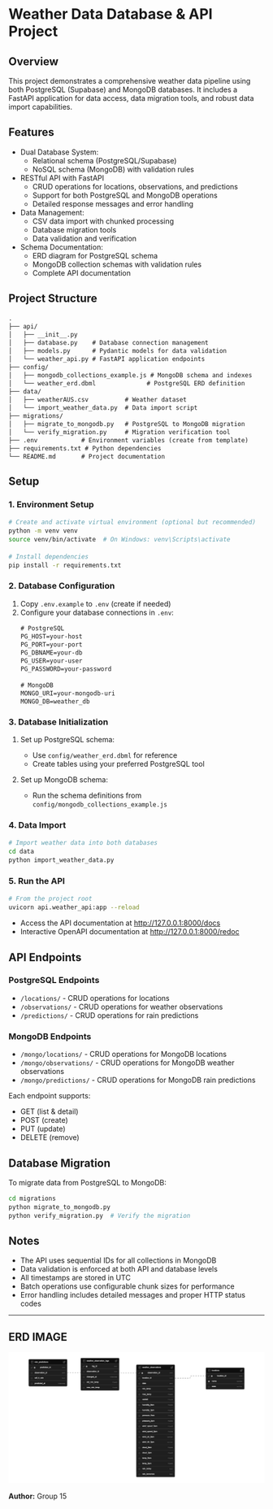 # Weather Data Database & API Project

## Overview
This project demonstrates a comprehensive weather data pipeline using both PostgreSQL (Supabase) and MongoDB databases. It includes a FastAPI application for data access, data migration tools, and robust data import capabilities.

## Features
- Dual Database System:
  - Relational schema (PostgreSQL/Supabase)
  - NoSQL schema (MongoDB) with validation rules
- RESTful API with FastAPI
  - CRUD operations for locations, observations, and predictions
  - Support for both PostgreSQL and MongoDB operations
  - Detailed response messages and error handling
- Data Management:
  - CSV data import with chunked processing
  - Database migration tools
  - Data validation and verification
- Schema Documentation:
  - ERD diagram for PostgreSQL schema
  - MongoDB collection schemas with validation rules
  - Complete API documentation

## Project Structure
```
.
├── api/
│   ├── __init__.py
│   ├── database.py    # Database connection management
│   ├── models.py      # Pydantic models for data validation
│   └── weather_api.py # FastAPI application endpoints
├── config/
│   ├── mongodb_collections_example.js # MongoDB schema and indexes
│   └── weather_erd.dbml              # PostgreSQL ERD definition
├── data/
│   ├── weatherAUS.csv          # Weather dataset
│   └── import_weather_data.py  # Data import script
├── migrations/
│   ├── migrate_to_mongodb.py   # PostgreSQL to MongoDB migration
│   └── verify_migration.py     # Migration verification tool
├── .env            # Environment variables (create from template)
├── requirements.txt # Python dependencies
└── README.md       # Project documentation
```

## Setup

### 1. Environment Setup
```bash
# Create and activate virtual environment (optional but recommended)
python -m venv venv
source venv/bin/activate  # On Windows: venv\Scripts\activate

# Install dependencies
pip install -r requirements.txt
```

### 2. Database Configuration
1. Copy `.env.example` to `.env` (create if needed)
2. Configure your database connections in `.env`:
   ```
   # PostgreSQL
   PG_HOST=your-host
   PG_PORT=your-port
   PG_DBNAME=your-db
   PG_USER=your-user
   PG_PASSWORD=your-password

   # MongoDB
   MONGO_URI=your-mongodb-uri
   MONGO_DB=weather_db
   ```

### 3. Database Initialization
1. Set up PostgreSQL schema:
   - Use `config/weather_erd.dbml` for reference
   - Create tables using your preferred PostgreSQL tool

2. Set up MongoDB schema:
   - Run the schema definitions from `config/mongodb_collections_example.js`

### 4. Data Import
```bash
# Import weather data into both databases
cd data
python import_weather_data.py
```

### 5. Run the API
```bash
# From the project root
uvicorn api.weather_api:app --reload
```
- Access the API documentation at http://127.0.0.1:8000/docs
- Interactive OpenAPI documentation at http://127.0.0.1:8000/redoc

## API Endpoints

### PostgreSQL Endpoints
- `/locations/` - CRUD operations for locations
- `/observations/` - CRUD operations for weather observations
- `/predictions/` - CRUD operations for rain predictions

### MongoDB Endpoints
- `/mongo/locations/` - CRUD operations for MongoDB locations
- `/mongo/observations/` - CRUD operations for MongoDB weather observations
- `/mongo/predictions/` - CRUD operations for MongoDB rain predictions

Each endpoint supports:
- GET (list & detail)
- POST (create)
- PUT (update)
- DELETE (remove)

## Database Migration

To migrate data from PostgreSQL to MongoDB:
```bash
cd migrations
python migrate_to_mongodb.py
python verify_migration.py  # Verify the migration
```

## Notes
- The API uses sequential IDs for all collections in MongoDB
- Data validation is enforced at both API and database levels
- All timestamps are stored in UTC
- Batch operations use configurable chunk sizes for performance
- Error handling includes detailed messages and proper HTTP status codes

---

## ERD IMAGE

![Weather ERD][imageRef]

[imageRef]: docs\Untitled.png


**Author:** Group 15
